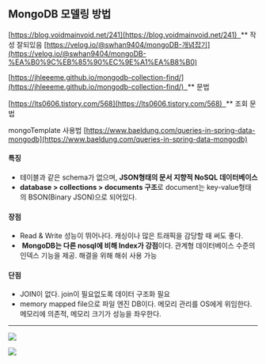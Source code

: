 ## MongoDB 모델링 방법

[https://blog.voidmainvoid.net/241](https://blog.voidmainvoid.net/241)  ** 작성 잘되있음
[https://velog.io/@swhan9404/mongoDB-개념잡기](https://velog.io/@swhan9404/mongoDB-%EA%B0%9C%EB%85%90%EC%9E%A1%EA%B8%B0)

[https://jhleeeme.github.io/mongodb-collection-find/](https://jhleeeme.github.io/mongodb-collection-find/)  ** 문법

[https://lts0606.tistory.com/568](https://lts0606.tistory.com/568)  ** 조회 문법

mongoTemplate 사용법
[https://www.baeldung.com/queries-in-spring-data-mongodb](https://www.baeldung.com/queries-in-spring-data-mongodb)

#### 특징
- 테이블과 같은 schema가 없으며, **JSON형태의 문서 지향적 NoSQL 데이터베이스**
- **database > collections > documents 구조**로 document는 key-value형태의 BSON(Binary JSON)으로 되어있다.
#### 장점
- Read & Write 성능이 뛰어나다. 캐싱이나 많은 트래픽을 감당할 때 써도 좋다.
-  **MongoDB는 다른 nosql에 비해 Index가 강점**이다. 관계형 데이터베이스 수준의 인덱스 기능을 제공. 해결을 위해 해쉬 사용 가능

#### 단점
- JOIN이 없다. join이 필요없도록 데이터 구조화 필요
- memory mapped file으로 파일 엔진 DB이다. 메모리 관리를 OS에게 위임한다. 메모리에 의존적, 메모리 크기가 성능을 좌우한다.

---

![](https://velog.velcdn.com/images%2Fswhan9404%2Fpost%2Ffb7b9b0d-7b7d-4ab6-ab4a-cd19c4602280%2Fimage.png)

![](https://velog.velcdn.com/images%2Fswhan9404%2Fpost%2Ff78649a4-b216-4814-91d6-398deb309dcd%2Fimage.png)



